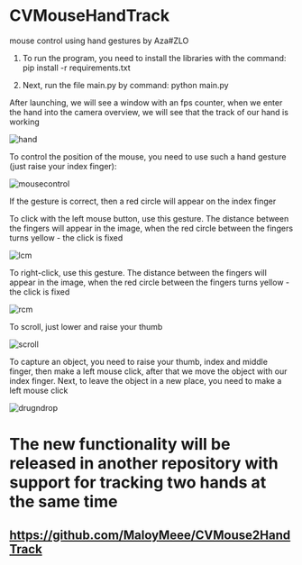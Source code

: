 # CVMouseHandTrack
mouse control using hand gestures by Aza#ZLO

1) To run the program, you need to install the libraries with the command:
    pip install -r requirements.txt

2) Next, run the file main.py by command:
    python main.py
 
After launching, we will see a window with an fps counter, when we enter the hand into the camera overview, we will see that the track of our hand is working

![hand](https://user-images.githubusercontent.com/59707245/186389226-0e58b415-4818-4ada-9ea6-8540d63759d7.gif)

To control the position of the mouse, you need to use such a hand gesture (just raise your index finger):

![mousecontrol](https://user-images.githubusercontent.com/59707245/186389998-4c327ad6-b41f-4273-ae62-28e6ea7c11b5.gif)

If the gesture is correct, then a red circle will appear on the index finger

To click with the left mouse button, use this gesture. The distance between the fingers will appear in the image, when the red circle between the fingers turns yellow - the click is fixed

![lcm](https://user-images.githubusercontent.com/59707245/186390878-c8ef7506-738d-4c06-873d-f3a94aa0fff1.gif)

To right-click, use this gesture. The distance between the fingers will appear in the image, when the red circle between the fingers turns yellow - the click is fixed

![rcm](https://user-images.githubusercontent.com/59707245/186393664-483a99bb-b124-4926-a413-8ef0aedfe54f.gif)

To scroll, just lower and raise your thumb

![scroll](https://user-images.githubusercontent.com/59707245/218580477-4d6b03ea-4dbf-4162-8a35-b6a4a21d3386.gif)

To capture an object, you need to raise your thumb, index and middle finger, then make a left mouse click, after that we move the object with our index finger. Next, to leave the object in a new place, you need to make a left mouse click

![drugndrop](https://user-images.githubusercontent.com/59707245/218583325-7c396ca8-5246-47e0-8290-10b7bdb6fe37.gif)

# The new functionality will be released in another repository with support for tracking two hands at the same time
## https://github.com/MaloyMeee/CVMouse2HandTrack
